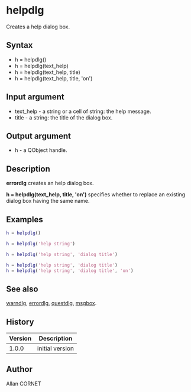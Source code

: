 # helpdlg

Creates a help dialog box.

## Syntax

- h = helpdlg()
- h = helpdlg(text_help)
- h = helpdlg(text_help, title)
- h = helpdlg(text_help, title, 'on')

## Input argument

- text_help - a string or a cell of string: the help message.
- title - a string: the title of the dialog box.

## Output argument

- h - a QObject handle.

## Description

  <p><b>errordlg</b> creates an help dialog box.</p>
  <p><b>h = helpdlg(text_help, title, 'on')</b> specifies whether to replace an existing dialog box having the same name.</p>

## Examples

```matlab
h = helpdlg()
```

```matlab
h = helpdlg('help string')
```

```matlab
h = helpdlg('help string', 'dialog title')
```

```matlab
h = helpdlg('help string', 'dialog title')
h = helpdlg('help string', 'dialog title', 'on')
```

## See also

[warndlg](warndlg.html), [errordlg](errordlg.html), [questdlg](questdlg.html), [msgbox](msgbox.html).

## History

| Version | Description     |
| ------- | --------------- |
| 1.0.0   | initial version |

## Author

Allan CORNET
